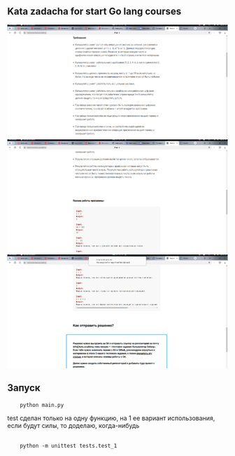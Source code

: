 ## Kata zadacha for start Go lang courses

![](/media/Screenshot%20from%202024-05-24%2018-13-18.png)
![](/media/Screenshot%20from%202024-05-24%2018-13-31.png)
![](/media/Screenshot%20from%202024-05-24%2018-13-38.png)

## Зaпуск
        python main.py

test сделан только на одну функцию, на 1 ее вариант использования, если будут силы, то доделаю, когда-нибудь
##
        python -m unittest tests.test_1




